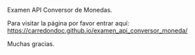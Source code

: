 Examen API Conversor de Monedas.

Para visitar la página por favor entrar aquí: https://carredondoc.github.io/examen_api_conversor_moneda/

Muchas gracias.
